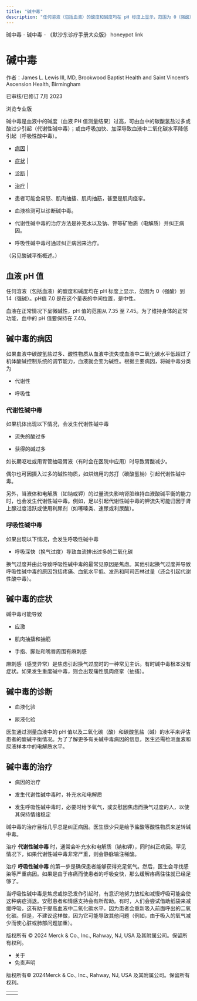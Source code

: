 ```yaml
---
title: "碱中毒"
description: "任何溶液（包括血液）的酸度和碱度均在 pH 标度上显示，范围为 0（强酸）到 14（强碱）。pH值 7.0 是在这个量表的中间位置，是中性。"
---
```


﻿碱中毒 \- 碱中毒 \- 《默沙东诊疗手册大众版》 honeypot link

# 碱中毒

作者：James L. Lewis III, MD, Brookwood Baptist Health and Saint Vincent’s Ascension
Health, Birmingham

已审核/已修订 7月 2023

浏览专业版

碱中毒是血液中的碱度（血液 PH 值测量结果）过高，可由血中的碳酸氢盐过多或酸过少引起（代谢性碱中毒）；或由呼吸加快、加深导致血液中二氧化碳水平降低引起（呼吸性酸中毒）。

- [病因](#病因_v38703539_zh) \|
- [症状](#症状_v770858_zh) \|
- [诊断](#诊断_v26464178_zh) \|
- [治疗](#治疗_v770862_zh) \|

- 患者可能会易怒、肌肉抽搐、肌肉抽筋，甚至是肌肉痉挛。

- 血液检测可以诊断碱中毒。

- 代谢性碱中毒的治疗方法是补充水以及钠、钾等矿物质（电解质）并纠正病因。

- 呼吸性碱中毒可通过纠正病因来治疗。


（另见酸碱平衡概述。）

## 血液 pH 值

任何溶液（包括血液）的酸度和碱度均在 pH 标度上显示，范围为 0（强酸）到 14（强碱）。pH值 7.0 是在这个量表的中间位置，是中性。

血液在正常情况下呈微碱性，pH 值的范围从 7.35 至 7.45。为了维持身体的正常功能，血中的 pH 值要保持在 7.40。

## 碱中毒的病因

如果血液中碳酸氢盐过多、酸性物质从血液中流失或血液中二氧化碳水平低超过了机体酸碱控制系统的调节能力，血液就会变为碱性。根据主要病因，将碱中毒分类为

- 代谢性

- 呼吸性


### 代谢性碱中毒

如果机体出现以下情况，会发生代谢性碱中毒

- 流失的酸过多

- 获得的碱过多


如长期呕吐或用胃管抽吸胃液（有时会在医院中应用）时导致胃酸减少。

偶尔也可因摄入过多的碱性物质，如烘焙用的苏打（碳酸氢钠）引起代谢性碱中毒。

另外，当液体和电解质（如钠或钾）的过量流失影响肾脏维持血液酸碱平衡的能力时，也会发生代谢性碱中毒。例如，足以引起代谢性碱中毒的钾流失可能归因于肾上腺过度活跃或使用利尿剂（如噻嗪类、速尿或利尿酸）。

### 呼吸性碱中毒

如果出现以下情况，会发生呼吸性碱中毒

- 呼吸深快（换气过度）导致血流排出过多的二氧化碳


换气过度并由此导致呼吸性碱中毒的最常见原因是焦虑。其他引起换气过度并导致呼吸性碱中毒的原因包括疼痛、血氧水平低、发热和阿司匹林过量（还会引起代谢性酸中毒）。

## 碱中毒的症状

碱中毒可能导致

- 应激

- 肌肉抽搐和抽筋

- 手指、脚趾和嘴唇周围有麻刺感


麻刺感（感觉异常）是焦虑引起换气过度时的一种常见主诉。有时碱中毒根本没有症状。如果发生重度碱中毒，则会出现痛性肌肉痉挛（抽搐）。

## 碱中毒的诊断

- 血液化验

- 尿液化验


医生通过测量血液中的 pH 值以及二氧化碳（酸）和碳酸氢盐（碱）的水平来评估患者的酸碱平衡情况。为了了解更多有关碱中毒病因的信息，医生还需检测血液和尿液样本中的电解质水平。

## 碱中毒的治疗

- 病因的治疗

- 发生代谢性碱中毒时，补充水和电解质

- 发生呼吸性碱中毒时，必要时给予氧气，或安慰因焦虑而换气过度的人，以使其保持情绪稳定


碱中毒的治疗目标几乎总是纠正病因。医生很少只是给予盐酸等酸性物质来逆转碱中毒。

治疗 **代谢性碱中毒** 时，通常会补充水和电解质（钠和钾），同时纠正病因。罕见情况下，如果代谢性碱中毒非常严重，则会静脉输注稀酸。

治疗 **呼吸性碱中毒** 的第一步是确保患者能够获得充足氧气。然后，医生会寻找感染等严重病因。如果是由于疼痛而使患者的呼吸变快，那么缓解疼痛往往就已经足够了。

当呼吸性碱中毒是焦虑或惊恐发作引起时，有意识地努力放松和减慢呼吸可能会使这种病症消退。安慰患者和情感支持会有所帮助。有时，人们会尝试借助纸袋来减缓呼吸，这有助于提高血液中二氧化碳水平，因为患者会重新吸入前面呼出的二氧化碳。但是，不建议这样做，因为它可能导致其他问题（例如，由于吸入的氧气减少而使心脏或肺部问题加重）。



版权所有 © 2024
Merck & Co., Inc., Rahway, NJ, USA 及其附属公司。保留所有权利。

- 关于
- 免责声明

版权所有© 2024Merck & Co., Inc., Rahway, NJ, USA 及其附属公司。保留所有权利。

|     |     |
| --- | --- |
|  |  |